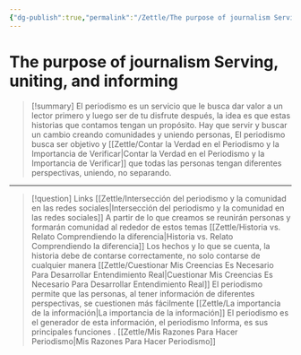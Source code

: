 ```yaml
---
{"dg-publish":true,"permalink":"/Zettle/The purpose of journalism Serving, uniting, and informing/","title":"el fin de El Periodismo","tags":["ZeType/Idea"],"created":"2023-09-05T06:28:41.486-05:00","updated":"2023-09-09T18:22:05.686-05:00"}
---
```



# The purpose of journalism Serving, uniting, and informing

> [!summary] 
> El periodismo es un servicio que le busca dar valor a un lector primero y luego ser de tu disfrute después, la idea es que estas historias que contamos tengan un propósito. Hay que servir y buscar un cambio creando comunidades y uniendo personas, El periodismo busca ser objetivo y [[Zettle/Contar la Verdad en el Periodismo y la Importancia de Verificar\|Contar la Verdad en el Periodismo y la Importancia de Verificar]] que todas las personas tengan diferentes perspectivas, uniendo, no separando.

- - - 
> [!question] Links
> [[Zettle/Intersección del periodismo y la comunidad en las redes sociales\|Intersección del periodismo y la comunidad en las redes sociales]] A partir de lo que creamos se reunirán personas y formarán comunidad al rededor de estos temas
> [[Zettle/Historia vs. Relato Comprendiendo la diferencia\|Historia vs. Relato Comprendiendo la diferencia]] Los hechos y lo que se cuenta, la historia debe de contarse correctamente, no solo contarse de cualquier manera
> [[Zettle/Cuestionar Mis Creencias Es Necesario Para Desarrollar Entendimiento Real\|Cuestionar Mis Creencias Es Necesario Para Desarrollar Entendimiento Real]] El periodismo permite que las personas, al tener información de diferentes perspectivas, se cuestionen más fácilmente
> [[Zettle/La importancia de la información\|La importancia de la información]] El periodismo es el generador de esta información, el periodismo Informa, es sus principales funciones
>.
> [[Zettle/Mis Razones Para Hacer Periodismo\|Mis Razones Para Hacer Periodismo]]
